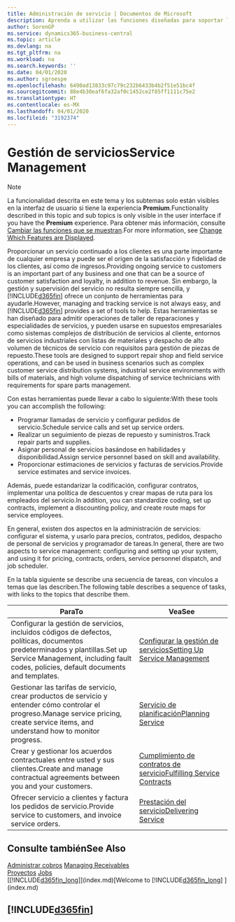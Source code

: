 ```yaml
---
title: Administración de servicio | Documentos de Microsoft
description: Aprenda a utilizar las funciones diseñadas para soportar las operaciones del taller de reparaciones y del servicio de campo.
author: SorenGP
ms.service: dynamics365-business-central
ms.topic: article
ms.devlang: na
ms.tgt_pltfrm: na
ms.workload: na
ms.search.keywords: ''
ms.date: 04/01/2020
ms.author: sgroespe
ms.openlocfilehash: 6490ad13833c97c79c232b6433b4b2f51e51bc4f
ms.sourcegitcommit: 88e4b30eaf6fa32af0c1452ce2f85ff1111c75e2
ms.translationtype: HT
ms.contentlocale: es-MX
ms.lasthandoff: 04/01/2020
ms.locfileid: "3192374"
---
```

# <a name="service-management"></a><span data-ttu-id="50cc4-103">Gestión de servicios</span><span class="sxs-lookup"><span data-stu-id="50cc4-103">Service Management</span></span>
> [!NOTE]
> <span data-ttu-id="50cc4-104">La funcionalidad descrita en este tema y los subtemas solo están visibles en la interfaz de usuario si tiene la experiencia **Premium**.</span><span class="sxs-lookup"><span data-stu-id="50cc4-104">Functionality described in this topic and sub topics is only visible in the user interface if you have the **Premium** experience.</span></span> <span data-ttu-id="50cc4-105">Para obtener más información, consulte [Cambiar las funciones que se muestran](ui-experiences.md).</span><span class="sxs-lookup"><span data-stu-id="50cc4-105">For more information, see [Change Which Features are Displayed](ui-experiences.md).</span></span>

<span data-ttu-id="50cc4-106">Proporcionar un servicio continuado a los clientes es una parte importante de cualquier empresa y puede ser el origen de la satisfacción y fidelidad de los clientes, así como de ingresos.</span><span class="sxs-lookup"><span data-stu-id="50cc4-106">Providing ongoing service to customers is an important part of any business and one that can be a source of customer satisfaction and loyalty, in addition to revenue.</span></span> <span data-ttu-id="50cc4-107">Sin embargo, la gestión y supervisión del servicio no resulta siempre sencilla, y [!INCLUDE[d365fin](includes/d365fin_md.md)] ofrece un conjunto de herramientas para ayudarle.</span><span class="sxs-lookup"><span data-stu-id="50cc4-107">However, managing and tracking service is not always easy, and [!INCLUDE[d365fin](includes/d365fin_md.md)] provides a set of tools to help.</span></span> <span data-ttu-id="50cc4-108">Estas herramientas se han diseñado para admitir operaciones de taller de reparaciones y especialidades de servicios, y pueden usarse en supuestos empresariales como sistemas complejos de distribución de servicios al cliente, entornos de servicios industriales con listas de materiales y despacho de alto volumen de técnicos de servicio con requisitos para gestión de piezas de repuesto.</span><span class="sxs-lookup"><span data-stu-id="50cc4-108">These tools are designed to support repair shop and field service operations, and can be used in business scenarios such as complex customer service distribution systems, industrial service environments with bills of materials, and high volume dispatching of service technicians with requirements for spare parts management.</span></span>  

 <span data-ttu-id="50cc4-109">Con estas herramientas puede llevar a cabo lo siguiente:</span><span class="sxs-lookup"><span data-stu-id="50cc4-109">With these tools you can accomplish the following:</span></span>  

* <span data-ttu-id="50cc4-110">Programar llamadas de servicio y configurar pedidos de servicio.</span><span class="sxs-lookup"><span data-stu-id="50cc4-110">Schedule service calls and set up service orders.</span></span>  
* <span data-ttu-id="50cc4-111">Realizar un seguimiento de piezas de repuesto y suministros.</span><span class="sxs-lookup"><span data-stu-id="50cc4-111">Track repair parts and supplies.</span></span>  
* <span data-ttu-id="50cc4-112">Asignar personal de servicios basándose en habilidades y disponibilidad.</span><span class="sxs-lookup"><span data-stu-id="50cc4-112">Assign service personnel based on skill and availability.</span></span>  
* <span data-ttu-id="50cc4-113">Proporcionar estimaciones de servicios y facturas de servicios.</span><span class="sxs-lookup"><span data-stu-id="50cc4-113">Provide service estimates and service invoices.</span></span>  

<span data-ttu-id="50cc4-114">Además, puede estandarizar la codificación, configurar contratos, implementar una política de descuentos y crear mapas de ruta para los empleados del servicio.</span><span class="sxs-lookup"><span data-stu-id="50cc4-114">In addition, you can standardize coding, set up contracts, implement a discounting policy, and create route maps for service employees.</span></span>  

<span data-ttu-id="50cc4-115">En general, existen dos aspectos en la administración de servicios: configurar el sistema, y usarlo para precios, contratos, pedidos, despacho de personal de servicios y programador de tareas.</span><span class="sxs-lookup"><span data-stu-id="50cc4-115">In general, there are two aspects to service management: configuring and setting up your system, and using it for pricing, contracts, orders, service personnel dispatch, and job scheduler.</span></span>  

<span data-ttu-id="50cc4-116">En la tabla siguiente se describe una secuencia de tareas, con vínculos a temas que las describen.</span><span class="sxs-lookup"><span data-stu-id="50cc4-116">The following table describes a sequence of tasks, with links to the topics that describe them.</span></span>   

|<span data-ttu-id="50cc4-117">**Para**</span><span class="sxs-lookup"><span data-stu-id="50cc4-117">**To**</span></span>|<span data-ttu-id="50cc4-118">**Vea**</span><span class="sxs-lookup"><span data-stu-id="50cc4-118">**See**</span></span>|  
|------------|-------------|  
|<span data-ttu-id="50cc4-119">Configurar la gestión de servicios, incluidos códigos de defectos, políticas, documentos predeterminados y plantillas.</span><span class="sxs-lookup"><span data-stu-id="50cc4-119">Set up Service Management, including fault codes, policies, default documents and templates.</span></span>|[<span data-ttu-id="50cc4-120">Configurar la gestión de servicios</span><span class="sxs-lookup"><span data-stu-id="50cc4-120">Setting Up Service Management</span></span>](service-setup-service.md)|  
|<span data-ttu-id="50cc4-121">Gestionar las tarifas de servicio, crear productos de servicio y entender cómo controlar el progreso.</span><span class="sxs-lookup"><span data-stu-id="50cc4-121">Manage service pricing, create service items, and understand how to monitor progress.</span></span>|[<span data-ttu-id="50cc4-122">Servicio de planificación</span><span class="sxs-lookup"><span data-stu-id="50cc4-122">Planning Service</span></span>](service-plan-service.md)|  
|<span data-ttu-id="50cc4-123">Crear y gestionar los acuerdos contractuales entre usted y sus clientes.</span><span class="sxs-lookup"><span data-stu-id="50cc4-123">Create and manage contractual agreements between you and your customers.</span></span>|[<span data-ttu-id="50cc4-124">Cumplimiento de contratos de servicio</span><span class="sxs-lookup"><span data-stu-id="50cc4-124">Fulfilling Service Contracts</span></span>](service-fulfill-service-contracts.md)|  
|<span data-ttu-id="50cc4-125">Ofrecer servicio a clientes y factura los pedidos de servicio.</span><span class="sxs-lookup"><span data-stu-id="50cc4-125">Provide service to customers, and invoice service orders.</span></span>|[<span data-ttu-id="50cc4-126">Prestación del servicio</span><span class="sxs-lookup"><span data-stu-id="50cc4-126">Delivering Service</span></span>](service-deliver-service.md)|  

## <a name="see-also"></a><span data-ttu-id="50cc4-127">Consulte también</span><span class="sxs-lookup"><span data-stu-id="50cc4-127">See Also</span></span>  
<span data-ttu-id="50cc4-128">[Administrar cobros](receivables-manage-receivables.md) </span><span class="sxs-lookup"><span data-stu-id="50cc4-128">[Managing Receivables](receivables-manage-receivables.md) </span></span>  
<span data-ttu-id="50cc4-129">[Proyectos](projects-how-create-jobs.md) </span><span class="sxs-lookup"><span data-stu-id="50cc4-129">[Jobs](projects-how-create-jobs.md) </span></span>  
<span data-ttu-id="50cc4-130">[[!INCLUDE[d365fin_long](includes/d365fin_long_md.md)]](index.md)</span><span class="sxs-lookup"><span data-stu-id="50cc4-130">[Welcome to [!INCLUDE[d365fin_long](includes/d365fin_long_md.md)] ](index.md)</span></span>

## [!INCLUDE[d365fin](includes/free_trial_md.md)]  
